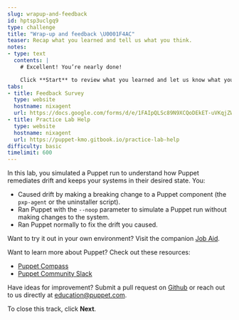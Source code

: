 ```yaml
---
slug: wrapup-and-feedback
id: hptsp3uclgq9
type: challenge
title: "Wrap-up and feedback \U0001F4AC"
teaser: Recap what you learned and tell us what you think.
notes:
- type: text
  contents: |
    # Excellent! You’re nearly done!

    Click **Start** to review what you learned and let us know what you thought of this track.
tabs:
- title: Feedback Survey
  type: website
  hostname: nixagent
  url: https://docs.google.com/forms/d/e/1FAIpQLSc89N9XCQoDEkET-uVKqjZWGnqMw0IbzZeeuuCKcoQk5oXr0g/viewform?embedded=true
- title: Practice Lab Help
  type: website
  hostname: nixagent
  url: https://puppet-kmo.gitbook.io/practice-lab-help
difficulty: basic
timelimit: 600
---
```

In this lab, you simulated a Puppet run to understand how Puppet remediates drift and keeps your systems in their desired state. You:
 - Caused drift by making a breaking change to a Puppet component (the `pxp-agent` or the uninstaller script).
 - Ran Puppet with the `--noop` parameter to simulate a Puppet run without making changes to the system.
 - Ran Puppet normally to fix the drift you caused.

Want to try it out in your own environment? Visit the companion [Job Aid](https://puppet-kmo.gitbook.io/lab-aids/-MZKPjwKRKKFuXxxy7ge/pe201-design-and-manage-labs/simulate-changes-by-running-in-no-op-mode).

Want to learn more about Puppet? Check out these resources:
- [Puppet Compass](https://learn.puppet.com/)
- [Puppet Community Slack](https://slack.puppet.com/)

Have ideas for improvement? Submit a pull request on [Github](https://github.com/puppetlabs/puppet-instruqt-tracks/tree/main/pe-design-and-manage-lab-1-1) or reach out to us directly at <a href="mailto:education@puppet.com">education@puppet.com</a>.

To close this track, click **Next**.
